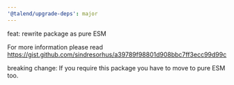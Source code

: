 ```yaml
---
'@talend/upgrade-deps': major
---
```


feat: rewrite package as pure ESM

For more information please read https://gist.github.com/sindresorhus/a39789f98801d908bbc7ff3ecc99d99c

breaking change: If you require this package you have to move to pure ESM too.